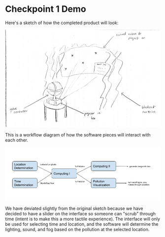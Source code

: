 # Checkpoint 1 Demo

Here's a sketch of how the completed product will look:

![](diagram.png)

This is a workflow diagram of how the software pieces will interact with each other.

![](interface.png)

We have deviated slightly from the original sketch because we have decided to have a slider on the interface so someone can "scrub" through time (intent is to make this a more tactile experience). The interface will only be used for selecting time and location, and the software will determine the lighting, sound, and fog based on the pollution at the selected location.